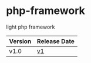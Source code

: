 # php-framework
light php framework

| Version | Release Date |
|---------|--------------|
| v1.0    |<a href="https://github.com/ahmedelassal0/php-framework/tree/v1">v1</a>              |
